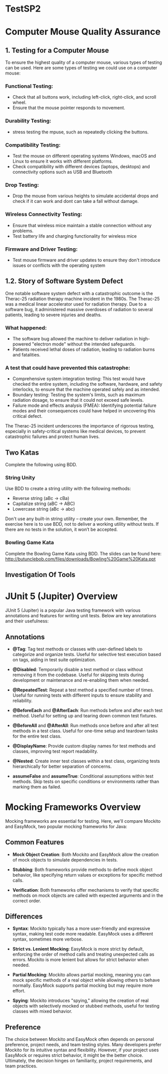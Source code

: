 # TestSP2

# Computer Mouse Quality Assurance

## 1. Testing for a Computer Mouse

To ensure the highest quality of a computer mouse, various types of testing can be used. Here are some types of testing we could use on a computer mouse:

### Functional Testing:

- Check that all buttons work, including left-click, right-click, and scroll wheel.
- Ensure that the mouse pointer responds to movement.


### Durability Testing:

- stress testing the mpuse, such as repeatedly clicking the buttons.

### Compatibility Testing:

- Test the mouse on different operating systems Windows, macOS and Linux to ensure it works with different platforms.
- Check compatibility with different devices (laptops, desktops) and connectivity options such as USB and Bluetooth

### Drop Testing:

- Drop the mouse from various heights to simulate accidental drops and check if it can work and dont can take a fall without damage.

### Wireless Connectivity Testing:

- Ensure that wireless mice maintain a stable connection without any problems.
- Test battery life and charging functionality for wireless mice

### Firmware and Driver Testing:

- Test mouse firmware and driver updates to ensure they don't introduce issues or conflicts with the operating system

## 1.2. Story of Software System Defect

One notable software system defect with a catastrophic outcome is the Therac-25 radiation therapy machine incident in the 1980s. The Therac-25 was a medical linear accelerator used for radiation therapy. Due to a software bug, it administered massive overdoses of radiation to several patients, leading to severe injuries and deaths.

### What happened:

- The software bug allowed the machine to deliver radiation in high-powered "electron mode" without the intended safeguards.
- Patients received lethal doses of radiation, leading to radiation burns and fatalities.

### A test that could have prevented this catastrophe:

- Comprehensive system integration testing: This test would have checked the entire system, including the software, hardware, and safety interlocks, to ensure that the machine operated safely and as intended.
- Boundary testing: Testing the system's limits, such as maximum radiation dosage, to ensure that it could not exceed safe levels.
- Failure mode and effects analysis (FMEA): Identifying potential failure modes and their consequences could have helped in uncovering this critical defect.

The Therac-25 incident underscores the importance of rigorous testing, especially in safety-critical systems like medical devices, to prevent catastrophic failures and protect human lives.

## Two Katas  
Complete the following using BDD.  

### String Unity  
Use BDD to create a string utility with the following methods:  
* Reverse string (aBc -> cBa)
* Capitalize string (aBC -> ABC)
* Lowercase string (aBc -> abc)

Don't use any built-in string utility – create your own. Remember, the exercise here is to
use BDD, not to deliver a working utility without tests. If there are no tests in the
solution, it won’t be accepted.  

### Bowling Game Kata  
Complete the Bowling Game Kata using BDD. The slides can be found here:  
http://butunclebob.com/files/downloads/Bowling%20Game%20Kata.ppt  

## Investigation Of Tools  

# JUnit 5 (Jupiter) Overview

JUnit 5 (Jupiter) is a popular Java testing framework with various annotations and features for writing unit tests. Below are key annotations and their usefulness:

## Annotations

- **@Tag**: Tag test methods or classes with user-defined labels to categorize and organize tests. Useful for selective test execution based on tags, aiding in test suite optimization.

- **@Disabled**: Temporarily disable a test method or class without removing it from the codebase. Useful for skipping tests during development or maintenance and re-enabling them when needed.

- **@RepeatedTest**: Repeat a test method a specified number of times. Useful for running tests with different inputs to ensure stability and reliability.

- **@BeforeEach** and **@AfterEach**: Run methods before and after each test method. Useful for setting up and tearing down common test fixtures.

- **@BeforeAll** and **@AfterAll**: Run methods once before and after all test methods in a test class. Useful for one-time setup and teardown tasks for the entire test class.

- **@DisplayName**: Provide custom display names for test methods and classes, improving test report readability.

- **@Nested**: Create inner test classes within a test class, organizing tests hierarchically for better separation of concerns.

- **assumeFalse** and **assumeTrue**: Conditional assumptions within test methods. Skip tests on specific conditions or environments rather than marking them as failed.

# Mocking Frameworks Overview

Mocking frameworks are essential for testing. Here, we'll compare Mockito and EasyMock, two popular mocking frameworks for Java:

## Common Features

- **Mock Object Creation**: Both Mockito and EasyMock allow the creation of mock objects to simulate dependencies in tests.

- **Stubbing**: Both frameworks provide methods to define mock object behavior, like specifying return values or exceptions for specific method calls.

- **Verification**: Both frameworks offer mechanisms to verify that specific methods on mock objects are called with expected arguments and in the correct order.

## Differences

- **Syntax**: Mockito typically has a more user-friendly and expressive syntax, making test code more readable. EasyMock uses a different syntax, sometimes more verbose.

- **Strict vs. Lenient Mocking**: EasyMock is more strict by default, enforcing the order of method calls and treating unexpected calls as errors. Mockito is more lenient but allows for strict behavior when needed.

- **Partial Mocking**: Mockito allows partial mocking, meaning you can mock specific methods of a real object while allowing others to behave normally. EasyMock supports partial mocking but may require more effort.

- **Spying**: Mockito introduces "spying," allowing the creation of real objects with selectively mocked or stubbed methods, useful for testing classes with mixed behavior.

## Preference

The choice between Mockito and EasyMock often depends on personal preference, project needs, and team testing styles. Many developers prefer Mockito for its intuitive syntax and flexibility. However, if your project uses EasyMock or requires strict behavior, it might be the better choice. Ultimately, the decision hinges on familiarity, project requirements, and team practices.

